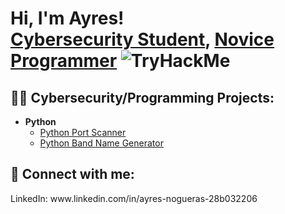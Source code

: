 <h1>Hi, I'm Ayres!  <br/><a href="www.linkedin.com/in/ayres-nogueras-28b032206">Cybersecurity Student</a>,  <a href="https://github.com/ayresnogueras">Novice Programmer</a> 
<img src="https://tryhackme-badges.s3.amazonaws.com/ayresantonio.png" alt="TryHackMe">


<h2>👨‍💻 Cybersecurity/Programming Projects:</h2>

- <b>Python</b>
  - [Python Port Scanner](https://github.com/AyresNogueras/Python-Practice)
  - [Python Band Name Generator](https://github.com/AyresNogueras/Python-Band-Name-Generator/tree/main)

<h2> 🤳 Connect with me:</h2>
LinkedIn: www.linkedin.com/in/ayres-nogueras-28b032206
<!--

Here are some ideas to get you started:

- 🔭 I’m currently working on ...
- 🌱 I’m currently learning ...
- 👯 I’m looking to collaborate on ...
- 🤔 I’m looking for help with ...
- 💬 Ask me about ...
- 📫 How to reach me: ...
- 😄 Pronouns: ...
- ⚡ Fun fact: ...
-->
